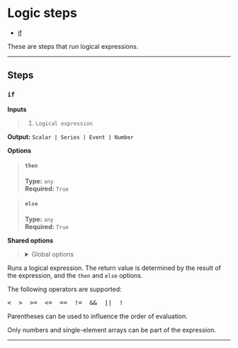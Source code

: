 # Logic steps

- [if](#if)

These are steps that run logical expressions.


---

## Steps

### `if`

**Inputs**
>
> 1. `Logical expression`
>

**Output:** `Scalar | Series | Event | Number`

**Options**
>
> #### `then`
>
> **Type:** `any`  
> **Required:** `True`  

>
> #### `else`
>
> **Type:** `any`  
> **Required:** `True`  

>

**Shared options**
>
> <details><summary>Global options</summary>
> 
> The following options are available globally on all steps.
>
> * [export](./index.md#export)
> * [output](./index.md#output)
> * [set](./index.md#set)
> * [space](./index.md#space)
>
>
></details>
>


Runs a logical expression. The return value is determined by the 
result of the expression, and the `then` and `else` options.

The following operators are supported:

<pre><  >  >=  <=  ==  !=  &&  ||  !</pre>

Parentheses can be used to influence the order of evaluation.

Only numbers and single-element arrays can be part of the expression.

---

